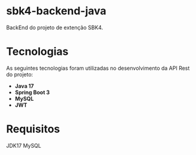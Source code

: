 # sbk4-backend-java
BackEnd do projeto de extenção SBK4.

# Tecnologias
As seguintes tecnologias foram utilizadas no desenvolvimento da API Rest do projeto:
- **Java 17**
- **Spring Boot 3**
- **MySQL**
- **JWT**

# Requisitos
JDK17
MySQL
